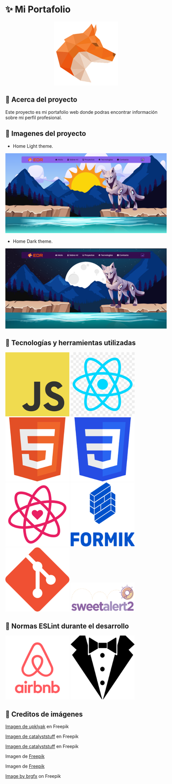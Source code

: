 # ✨ Mi Portafolio

<p align="center">
  <img height="200" width="200" src="./src/img/logo-edr.svg" />
</p>

## 🔶 Acerca del proyecto

Este proyecto es mi portafolio web donde podras encontrar información sobre mi perfil profesional.

## 🔶 Imagenes del proyecto

- Home Light theme.

<img src="./img-readme/portfolio-light.png">

- Home Dark theme.

<img src="./img-readme/portfolio-dark.png">

## 🔶 Tecnologías y herramientas utilizadas

<div display="flex">
  <img height="200" width="200" src="./img-readme/JavaScript.png" title="JavaScript">
  <img height="200" width="200" src="./img-readme/react.png" title="React">
  <img height="200" width="200" src="./img-readme/html.png" title="HTML">
  <img height="200" width="200" src="./img-readme/css.png" title="CSS">
  <img height="200" width="200" src="./img-readme/react-icons.png" title="React-icons">
  <img height="200" width="200" src="./img-readme/formik.png" title="Formik">
  <img height="200" width="200" src="./img-readme/git.png" title="Git">
  <img height="90" width="200" src="./img-readme/sweetAlert2.png" title="SweetAlert2">
</div>

## 🔶 Normas ESLint durante el desarrollo

<div display="flex">
  <img height="200" width="200" src="./img-readme/eslint-airbnb.png" title="ESLint-AirBnB">
  <img height="200" width="200" src="./img-readme/stylelint.png" title="Stylelint">
</div>

## 🔶 Creditos de imágenes

<a href="https://www.freepik.es/vector-gratis/animales-mecanicos-robots-aguila-panda-lagarto-perro-foca-conjunto-dibujos-animados-vectoriales-mascotas-mecanicas-futuristas-pajaros-metal-reptiles-osos-lobos-leones-marinos-cyborgs-maquinas-electronicas_22273261.htm#query=wolf&position=22&from_view=search&track=sph" target="_blank">Imagen de upklyak</a> en Freepik

<a href="https://www.freepik.es/vector-gratis/lindo-astronauta-montando-cohete-agitando-mano-icono-dibujos-animados-ilustracion-concepto-icono-tecnologia-ciencia_10764053.htm#query=rocket&position=40&from_view=search&track=sph" target="_blank">Imagen de catalyststuff</a> en Freepik

<a href="https://www.freepik.es/vector-gratis/lindo-astronauta-bailando-ilustracion-icono-vector-dibujos-animados-cohete-icono-ciencia-tecnologia-aislado_31789043.htm#page=20&position=1&from_view=author" target="_blank">Imagen de catalyststuff</a> en Freepik

Imagen de <a href="https://www.freepik.es/vector-gratis/fondo-constelacion-abstracta-gradiente_5441235.htm#query=stars&position=3&from_view=search&track=sph" target="_blank">Freepik</a>

Imagen de <a href="https://www.freepik.es/vector-gratis/fondo-paisaje-luna-llena_1107751.htm#query=moon&position=19&from_view=search&track=sph" target="_blank">Freepik</a>

<a href="https://www.freepik.com/free-vector/natural-environment-lanscape-scene_5837826.htm" target="_blank">Image by brgfx</a> on Freepik
